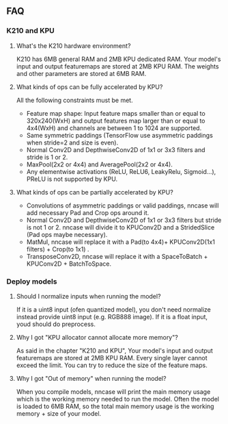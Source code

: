 ## FAQ

### K210 and KPU
1. What's the K210 hardware environment?

    K210 has 6MB general RAM and 2MB KPU dedicated RAM. Your model's input and output featuremaps are stored at 2MB KPU RAM. The weights and other parameters are stored at 6MB RAM.

2. What kinds of ops can be fully accelerated by KPU?

    All the following constraints must be met.
    - Feature map shape: Input feature maps smaller than or equal to 320x240(WxH) and output features map larger than or equal to 4x4(WxH) and channels are between 1 to 1024 are supported.
    - Same symmetric paddings (TensorFlow use asymmetric paddings when stride=2 and size is even).
    - Normal Conv2D and DepthwiseConv2D of 1x1 or 3x3 filters and stride is 1 or 2.
    - MaxPool(2x2 or 4x4) and AveragePool(2x2 or 4x4).
    - Any elementwise activations (ReLU, ReLU6, LeakyRelu, Sigmoid...), PReLU is not supported by KPU.

3. What kinds of ops can be partially accelerated by KPU?

    - Convolutions of asymmetric paddings or valid paddings, nncase will add necessary Pad   and Crop ops around it.
    - Normal Conv2D and DepthwiseConv2D of 1x1 or 3x3 filters but stride is not 1 or 2.   nncase will divide it to KPUConv2D and a StridedSlice (Pad ops maybe necessary).
    - MatMul, nncase will replace it with a Pad(to 4x4)+ KPUConv2D(1x1 filters) + Crop(to 1x1)  .
    - TransposeConv2D, nncase will replace it with a SpaceToBatch + KPUConv2D + BatchToSpace.

### Deploy models
1. Should I normalize inputs when running the model?

    If it is a uint8 input (ofen quantized model), you don't need normalize instead provide uint8 input (e.g. RGB888 image). If it is a float input, youd should do preprocess.

2. Why I got "KPU allocator cannot allocate more memory"?

    As said in the chapter "K210 and KPU", Your model's input and output featuremaps are stored at 2MB KPU RAM. Every single layer cannot exceed the limit. You can try to reduce the size of the feature maps.

3. Why I got "Out of memory" when running the model?

    When you compile models, nncase will print the main memory usage which is the working memory needed to run the model. Often the model is loaded to 6MB RAM, so the total main memory usage is the working memory + size of your model.
